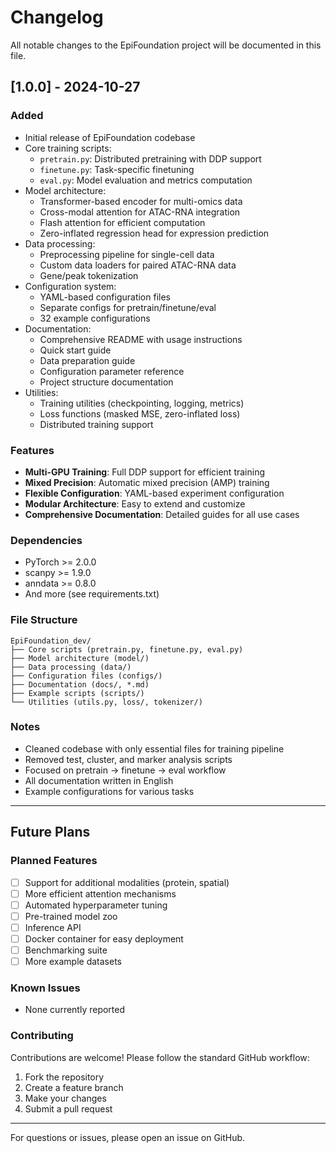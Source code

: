 # Changelog

All notable changes to the EpiFoundation project will be documented in this file.

## [1.0.0] - 2024-10-27

### Added
- Initial release of EpiFoundation codebase
- Core training scripts:
  - `pretrain.py`: Distributed pretraining with DDP support
  - `finetune.py`: Task-specific finetuning
  - `eval.py`: Model evaluation and metrics computation
- Model architecture:
  - Transformer-based encoder for multi-omics data
  - Cross-modal attention for ATAC-RNA integration
  - Flash attention for efficient computation
  - Zero-inflated regression head for expression prediction
- Data processing:
  - Preprocessing pipeline for single-cell data
  - Custom data loaders for paired ATAC-RNA data
  - Gene/peak tokenization
- Configuration system:
  - YAML-based configuration files
  - Separate configs for pretrain/finetune/eval
  - 32 example configurations
- Documentation:
  - Comprehensive README with usage instructions
  - Quick start guide
  - Data preparation guide
  - Configuration parameter reference
  - Project structure documentation
- Utilities:
  - Training utilities (checkpointing, logging, metrics)
  - Loss functions (masked MSE, zero-inflated loss)
  - Distributed training support

### Features
- **Multi-GPU Training**: Full DDP support for efficient training
- **Mixed Precision**: Automatic mixed precision (AMP) training
- **Flexible Configuration**: YAML-based experiment configuration
- **Modular Architecture**: Easy to extend and customize
- **Comprehensive Documentation**: Detailed guides for all use cases

### Dependencies
- PyTorch >= 2.0.0
- scanpy >= 1.9.0
- anndata >= 0.8.0
- And more (see requirements.txt)

### File Structure
```
EpiFoundation_dev/
├── Core scripts (pretrain.py, finetune.py, eval.py)
├── Model architecture (model/)
├── Data processing (data/)
├── Configuration files (configs/)
├── Documentation (docs/, *.md)
├── Example scripts (scripts/)
└── Utilities (utils.py, loss/, tokenizer/)
```

### Notes
- Cleaned codebase with only essential files for training pipeline
- Removed test, cluster, and marker analysis scripts
- Focused on pretrain → finetune → eval workflow
- All documentation written in English
- Example configurations for various tasks

---

## Future Plans

### Planned Features
- [ ] Support for additional modalities (protein, spatial)
- [ ] More efficient attention mechanisms
- [ ] Automated hyperparameter tuning
- [ ] Pre-trained model zoo
- [ ] Inference API
- [ ] Docker container for easy deployment
- [ ] Benchmarking suite
- [ ] More example datasets

### Known Issues
- None currently reported

### Contributing
Contributions are welcome! Please follow the standard GitHub workflow:
1. Fork the repository
2. Create a feature branch
3. Make your changes
4. Submit a pull request

---

For questions or issues, please open an issue on GitHub.

